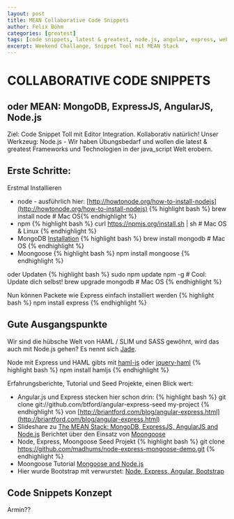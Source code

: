 ```yaml
---
layout: post
title: MEAN Collaborative Code Snippets
author: Felix Böhm
categories: [greatest]
tags: [code snippets, latest & greatest, node.js, angular, express, webentwicklung]
excerpt: Weekend Challange, Snippet Tool mit MEAN Stack
---
```


# COLLABORATIVE CODE SNIPPETS 
## oder MEAN: MongoDB, ExpressJS, AngularJS, Node.js

Ziel: Code Snippet Toll mit Editor Integration. Kollaborativ natürlich!
Unser Werkzeug: Node.js - Wir haben Übungsbedarf und wollen die latest & greatest Frameworks und Technologien in der java_script Welt erobern.

## Erste Schritte:
Erstmal Installieren

* node - ausführlich hier: [http://howtonode.org/how-to-install-nodejs](http://howtonode.org/how-to-install-nodejs) {% highlight bash %} brew install node # Mac OS{% endhighlight %}
* npm {% highlight bash %} curl https://npmjs.org/install.sh | sh # Mac OS & Linux {% endhighlight %}
* MongoDB [Installation](http://docs.mongodb.org/manual/tutorial/) {% highlight bash %} brew install mongodb # Mac OS {% endhighlight %}
* Moongoose {% highlight bash %} npm install mongoose {% endhighlight %}

oder Updaten {% highlight bash %}
sudo npm update npm -g  # Cool: Update dich selbst!
brew upgrade mongodb # Mac OS
{% endhighlight %}

Nun können Packete wie Express einfach installiert werden {% highlight bash %}
npm install express
{% endhighlight %}

## Gute Ausgangspunkte
Wir sind die hübsche Welt von HAML / SLIM und SASS gewöhnt, wird das auch mit Node.js gehen? Es nennt sich [Jade](http://jade-lang.com/).

Node mit Express und HAML gibts mit [haml-js](https://github.com/creationix/haml-js) oder [jquery-haml](https://github.com/creationix/jquery-haml) {% highlight bash %}
npm install hamljs 
{% endhighlight %}

Erfahrungsberichte, Tutorial und Seed Projekte, einen Blick wert:

* Angular.js und Express stecken hier schon drin: {% highlight bash %}
git clone git://github.com/btford/angular-express-seed my-project
{% endhighlight %}
  von [http://briantford.com/blog/angular-express.html](http://briantford.com/blog/angular-express.html)
* Slideshare zu [The MEAN Stack: MongoDB, ExpressJS, AngularJS and Node.js](http://de.slideshare.net/mongodb/mongodb2-21677032)
  Berichtet über den Einsatz von [Moongoose](http://mongoosejs.com/)
* Node, Express, Moongoose Seed Projekt {% highlight bash %}
git clone https://github.com/madhums/node-express-mongoose-demo.git
{% endhighlight %}
* Moongoose Tutorial [Mongoose and Node.js](http://theholmesoffice.com/mongoose-and-node-js-tutorial/)
* Hier wurde Bootstrap mit verwurstet: [Node, Express, Angular, Bootstrap](https://github.com/jimakker/angular-express-bootstrap-seed)

## Code Snippets Konzept
Armin??



